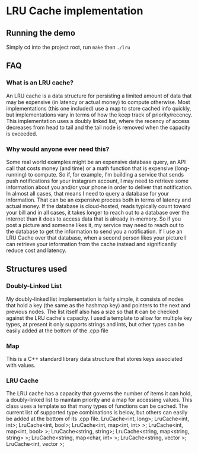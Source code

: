 # LRU Cache implementation

## Running the demo
Simply cd into the project root, run `make` then `./lru`

## FAQ
### What is an LRU cache?
An LRU cache is a data structure for persisting a limited amount of data that may be expensive (in latency or actual money)
to compute otherwise. Most implementations (this one included) use a map to store cached info quickly, but implementations 
vary in terms of how the keep track of priority/recency. This implementation uses a doubly linked list, where the recency
of access decreases from head to tail and the tail node is removed when the capacity is exceeded.

### Why would anyone ever need this?
Some real world examples might be an expensive database query, an API call that costs money (and time) or a math function
that is expensive (long-running) to compute. So if, for example, I'm building a service that sends push notifications for 
your instagram account, I may need to retrieve some information about you and/or your phone in order to deliver that 
notification. In almost all cases, that means I need to query a database for your information. That can be an expensive 
process both in terms of latency and actual money. If the database is cloud-hosted, reads typically count toward your 
bill and in all cases, it takes longer to reach out to a database over the internet than it does to access data that is 
already in-memory. So if you post a picture and someone likes it, my service may need to reach out to the database to get 
the information to send you a notification. If I use an LRU Cache over that database, when a second person likes your 
picture I can retrieve your information from the cache instead and significantly reduce cost and latency.

## Structures used

### Doubly-Linked List
My doubly-linked list implementation is fairly simple, it consists of nodes that hold a key (the same as the hashmap key)
and pointers to the next and previous nodes. The list itself also has a size so that it can be checked against the LRU 
cache's capacity. I used a template to allow for multiple key types, at present it only supports strings and ints, but 
other types can be easily added at the bottom of the .cpp file

### Map
This is a C++ standard library data structure that stores keys associated with values.

### LRU Cache
The LRU cache has a capacity that governs the number of items it can hold, a doubly-linked list to maintain priority and 
a map for accessing values. This class uses a template so that many types of functions can be cached. The current list of
supported type combinations is below, but others can easily be added at the bottom of its .cpp file.
LruCache<int, long>;
LruCache<int, int>;
LruCache<int, bool>;
LruCache<int, map<int, int> >;
LruCache<int, map<int, bool> >;
LruCache<string, string>;
LruCache<string, map<string, string> >;
LruCache<string, map<char, int> >;
LruCache<string, vector<string> >;
LruCache<int, vector<int> >;